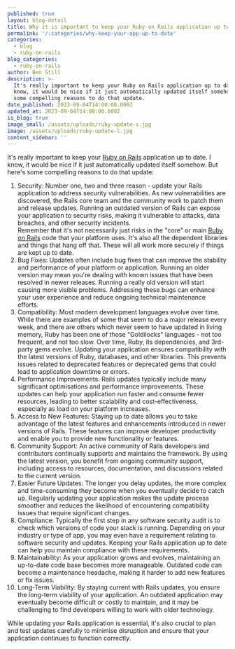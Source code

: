 ```yaml
---
published: true
layout: blog-detail
title: Why it is important to keep your Ruby on Rails application up to date
permalink: '/:categories/why-keep-your-app-up-to-date'
categories:
  - blog
  - ruby-on-rails
blog_categories:
  - ruby-on-rails
author: Ben Still
description: >-
  It's really important to keep your Ruby on Rails application up to date. I
  know, it would be nice if it just automatically updated itself somehow. Here's
  some compelling reasons to do that update.
date_published: 2023-09-04T14:00:00.000Z
updated_at: 2023-09-04T14:00:00.000Z
is_blog: true
image_small: /assets/uploads/ruby-update-s.jpg
image: /assets/uploads/ruby-update-l.jpg
content_sidebar: ''
---
```


It's really important to keep your [Ruby on Rails](https://redant.com.au/blog/ruby-on-rails/ruby-on-rails-for-your-web-development) application up to date. I know, it would be nice if it just automatically updated itself somehow. But here's some compelling reasons to do that update:

1. Security:
   Number one, two and three reason -  update your Rails application to address security vulnerabilities. As new vulnerabilities are discovered, the Rails core team and the community work to patch them and release updates. Running an outdated version of Rails can expose your application to security risks, making it vulnerable to attacks, data breaches, and other security incidents.\
   Remember that it's not necessarily just risks in the "core" or main [Ruby on Rails](https://redant.com.au/blog/ruby-on-rails/why-we-use-ruby-on-rails/) code that your platform uses. It's also all the dependent libraries and things that hang off that. These will all work more securely if things are kept up to date.
2. Bug Fixes:
   Updates often include bug fixes that can improve the stability and performance of your platform or application. Running an older version may mean you're dealing with known issues that have been resolved in newer releases. Running a really old version will start causing more visible problems. Addressing these bugs can enhance your user experience and reduce ongoing technical maintenance efforts.
3. Compatibility:
   Most modern development languages evolve over time. While there are examples of some that seem to do a major release every week, and there are others which never seem to have updated in living memory, Ruby has been one of those "Goldilocks" languages - not too frequent, and not too slow. Over time,  Ruby, its dependencies, and 3rd-party gems evolve. Updating your application ensures compatibility with the latest versions of Ruby, databases, and other libraries. This prevents issues related to deprecated features or deprecated gems that could lead to application downtime or errors.
4. Performance Improvements:
   Rails updates typically include many significant optimisations and performance improvements. These updates can help your application run faster and consume fewer resources, leading to better scalability and cost-effectiveness, especially as load on your platform increases.
5. Access to New Features:
   Staying up to date allows you to take advantage of the latest features and enhancements introduced in newer versions of Rails. These features can improve developer productivity and enable you to provide new functionality or features.
6. Community Support:
   An active community of Rails developers and contributors continually supports and maintains the framework. By using the latest version, you benefit from ongoing community support, including access to resources, documentation, and discussions related to the current version.
7. Easier Future Updates:
   The longer you delay updates, the more complex and time-consuming they become when you eventually decide to catch up. Regularly updating your application makes the update process smoother and reduces the likelihood of encountering compatibility issues that require significant changes.
8. Compliance:
   Typically the first step in any software security audit is to check which versions of code your stack is running. Depending on your industry or type of app, you may even have a requirement relating to software security and updates. Keeping your Rails application up to date can help you maintain compliance with these requirements.
9. Maintainability:
   As your application grows and evolves, maintaining an up-to-date code base becomes more manageable. Outdated code can become a maintenance headache, making it harder to add new features or fix issues.
10. Long-Term Viability:
    By staying current with Rails updates, you ensure the long-term viability of your application. An outdated application may eventually become difficult or costly to maintain, and it may be challenging to find developers willing to work with older technology.

While updating your Rails application is essential, it's also crucial to plan and test updates carefully to minimise disruption and ensure that your application continues to function correctly.
